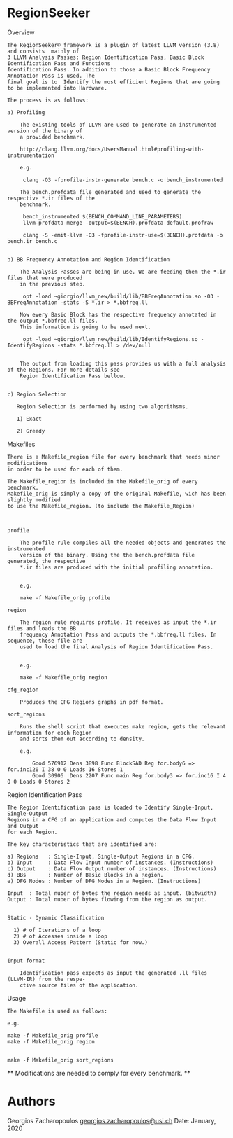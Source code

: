 # RegionSeeker

Overview

    The RegionSeeker© framework is a plugin of latest LLVM version (3.8) and consists  mainly of
    3 LLVM Analysis Passes: Region Identification Pass, Basic Block Identification Pass and Functions 
    Identification Pass. In addition to those a Basic Block Frequency Annotation Pass is used. The 
    final goal is to  Identify the most efficient Regions that are going to be implemented into Hardware.

    The process is as follows:

    a) Profiling

        The existing tools of LLVM are used to generate an instrumented version of the binary of
        a provided benchmark.

        http://clang.llvm.org/docs/UsersManual.html#profiling-with-instrumentation

        e.g.

         clang -O3 -fprofile-instr-generate bench.c -o bench_instrumented

        The bench.profdata file generated and used to generate the respective *.ir files of the 
        benchmark.

         bench_instrumented $(BENCH_COMMAND_LINE_PARAMETERS)
         llvm-profdata merge -output=$(BENCH).profdata default.profraw

         clang -S -emit-llvm -O3 -fprofile-instr-use=$(BENCH).profdata -o bench.ir bench.c

     
    b) BB Frequency Annotation and Region Identification

        The Analysis Passes are being in use. We are feeding them the *.ir files that were produced
        in the previous step.

         opt -load ~giorgio/llvm_new/build/lib/BBFreqAnnotation.so -O3 -BBFreqAnnotation -stats -S *.ir > *.bbfreq.ll

        Now every Basic Block has the respective frequency annotated in the output *.bbfreq.ll files.
        This information is going to be used next.

         opt -load ~giorgio/llvm_new/build/lib/IdentifyRegions.so -IdentifyRegions -stats *.bbfreq.ll > /dev/null 

        
        The output from loading this pass provides us with a full analysis of the Regions. For more details see
        Region Identification Pass bellow.


    c) Region Selection

       Region Selection is performed by using two algorithsms.

       1) Exact

       2) Greedy 
 
 
 Makefiles

    There is a Makefile_region file for every benchmark that needs minor modifications
    in order to be used for each of them.

    The Makefile_region is included in the Makefile_orig of every benchmark.
    Makefile_orig is simply a copy of the original Makefile, wich has been slightly modified
    to use the Makefile_region. (to include the Makefile_Region) 


    
    profile

        The profile rule compiles all the needed objects and generates the instrumented
        version of the binary. Using the the bench.profdata file generated, the respective
        *.ir files are produced with the initial profiling annotation.


        e.g.
        
        make -f Makefile_orig profile
       
    region

        The region rule requires profile. It receives as input the *.ir files and loads the BB 
        frequency Annotation Pass and outputs the *.bbfreq.ll files. In sequence, these file are
        used to load the final Analysis of Region Identification Pass.


        e.g.
        
        make -f Makefile_orig region

    cfg_region
        
        Produces the CFG Regions graphs in pdf format.

    sort_regions
        
        Runs the shell script that executes make region, gets the relevant information for each Region
        and sorts them out according to density.

        e.g. 

            Good 576912 Dens 3898 Func BlockSAD Reg for.body6 => for.inc120 I 38 O 0 Loads 16 Stores 1
            Good 30906  Dens 2207 Func main Reg for.body3 => for.inc16 I 4 O 0 Loads 0 Stores 2 



Region Identification Pass
    
    The Region Identification pass is loaded to Identify Single-Input, Single-Output 
    Regions in a CFG of an application and computes the Data Flow Input and Output 
    for each Region.

    The key characteristics that are identified are:

    a) Regions   : Single-Input, Single-Output Regions in a CFG.
    b) Input     : Data Flow Input number of instances. (Instructions)
    c) Output    : Data Flow Output number of instances. (Instructions)
    d) BBs       : Number of Basic Blocks in a Region.
    e) DFG Nodes : Number of DFG Nodes in a Region. (Instructions)

    Input  : Total nuber of bytes the region needs as input. (bitwidth)
    Output : Total nuber of bytes flowing from the region as output.


    Static - Dynamic Classification

      1) # of Iterations of a loop
      2) # of Accesses inside a loop
      3) Overall Access Pattern (Static for now.)


    Input format
        
        Identification pass expects as input the generated .ll files (LLVM-IR) from the respe-
        ctive source files of the application.


Usage

    The Makefile is used as follows:

    e.g.
    
    make -f Makefile_orig profile
    make -f Makefile_orig region


    make -f Makefile_orig sort_regions



   ** Modifications are needed to comply for every benchmark. **



# Authors

Georgios Zacharopoulos <georgios.zacharopoulos@usi.ch>
Date: January, 2020    
